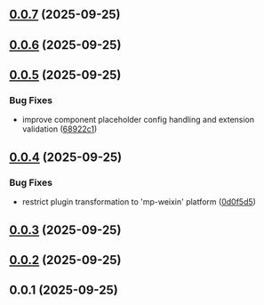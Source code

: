 ## [0.0.7](https://github.com/chouchouji/vite-plugin-component-placeholder/compare/v0.0.6...v0.0.7) (2025-09-25)



## [0.0.6](https://github.com/chouchouji/vite-plugin-component-placeholder/compare/v0.0.5...v0.0.6) (2025-09-25)



## [0.0.5](https://github.com/chouchouji/vite-plugin-component-placeholder/compare/v0.0.4...v0.0.5) (2025-09-25)


### Bug Fixes

* improve component placeholder config handling and extension validation ([68922c1](https://github.com/chouchouji/vite-plugin-component-placeholder/commit/68922c174bb41ad04db14a7a28e321dfe739c015))



## [0.0.4](https://github.com/chouchouji/vite-plugin-component-placeholder/compare/v0.0.3...v0.0.4) (2025-09-25)


### Bug Fixes

* restrict plugin transformation to 'mp-weixin' platform ([0d0f5d5](https://github.com/chouchouji/vite-plugin-component-placeholder/commit/0d0f5d5f3d8ec3fc0e0cd4c214f0033fc24de9f0))



## [0.0.3](https://github.com/chouchouji/vite-plugin-component-placeholder/compare/v0.0.2...v0.0.3) (2025-09-25)



## [0.0.2](https://github.com/chouchouji/vite-plugin-component-placeholder/compare/v0.0.1...v0.0.2) (2025-09-25)



## 0.0.1 (2025-09-25)



